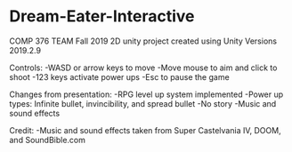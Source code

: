 # Dream-Eater-Interactive
COMP 376 TEAM Fall 2019
2D unity project created using Unity Versions 2019.2.9

Controls:
    -WASD or arrow keys to move
    -Move mouse to aim and click to shoot
    -123 keys activate power ups
    -Esc to pause the game

Changes from presentation:
    -RPG level up system implemented
    -Power up types: Infinite bullet, invincibility, and spread bullet
    -No story
    -Music and sound effects
    
Credit:
    -Music and sound effects taken from Super Castelvania IV, DOOM, and SoundBible.com

